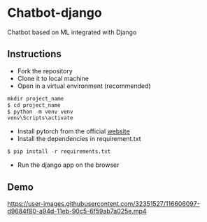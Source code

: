 # Chatbot-django
Chatbot based on ML integrated with Django

## Instructions
- Fork the repository
- Clone it to local machine
- Open in a virtual environment (recommended)
```python
mkdir project_name
$ cd project_name
$ python -m venv venv
venv\Scripts\activate
```
- Install pytorch from the official [website](https://pytorch.org/get-started/locally/)
- Install the dependencies in requirement.txt
```python
$ pip install -r requirements.txt
```
- Run the django app on the browser
## Demo
<!---![Home - Personal - Microsoft_ Edge 2021-04-01 22-24-25](https://user-images.githubusercontent.com/32351527/114032968-7b8a9f80-989a-11eb-9360-516ad0c5aba1.gif)--->

https://user-images.githubusercontent.com/32351527/116606097-d9684f80-a94d-11eb-90c5-6f59ab7a025e.mp4

